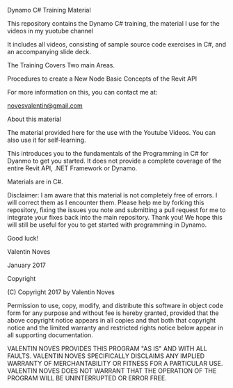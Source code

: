 Dynamo C# Training Material

This repository contains the Dynamo C# training, the material I use for the videos in my yuotube channel

It includes all videos, consisting of sample source code exercises in C#, and an accompanying slide deck.

The Training Covers Two main Areas.

Procedures to create a New Node 
Basic Concepts of the Revit API

For more information on this, you can contact me at:

novesvalentin@gmail.com

About this material

The material provided here for the use with the Youtube Videos. You can also use it for self-learning.

This introduces you to the fundamentals of the Programming in C# for Dyanmo to get you started. It does not provide a complete coverage of the entire Revit API, .NET Framework or Dynamo.

Materials are in C#.

Disclaimer: I am aware that this material is not completely free of errors. I will correct them as I encounter them. Please help me by forking this repository, fixing the issues you note and submitting a pull request for me to integrate your fixes back into the main repository. Thank you! We hope this will still be useful for you to get started with programming in Dynamo.

Good luck!

Valentin Noves

January 2017

Copyright

(C) Copyright 2017 by Valentin Noves

Permission to use, copy, modify, and distribute this software in object code form for any purpose and without fee is hereby granted, provided that the above copyright notice appears in all copies and that both that copyright notice and the limited warranty and restricted rights notice below appear in all supporting documentation.

VALENTIN NOVES PROVIDES THIS PROGRAM "AS IS" AND WITH ALL FAULTS. VALENTIN NOVES SPECIFICALLY DISCLAIMS ANY IMPLIED WARRANTY OF MERCHANTABILITY OR FITNESS FOR A PARTICULAR USE. VALENTIN NOVES DOES NOT WARRANT THAT THE OPERATION OF THE PROGRAM WILL BE UNINTERRUPTED OR ERROR FREE.

